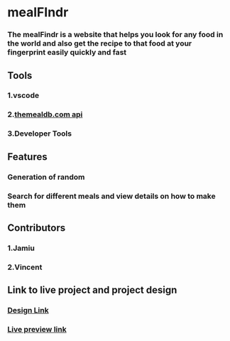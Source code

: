 # mealFIndr
### The mealFindr is a website that helps you look for any food in the world and also get the recipe to that food at your fingerprint easily quickly and fast

## Tools
### 1.vscode
### 2.[themealdb.com api](themealdb.com)
### 3.Developer Tools


## Features
### Generation of random
### Search for different meals and view details on how to make them

## Contributors
### 1.Jamiu
### 2.Vincent

## Link to live project and project design
### [Design Link](https://murytarlah.github.io/mealFIndr/index.html)
### [Live preview link](https://murytarlah.github.io/mealFIndr/index.html)